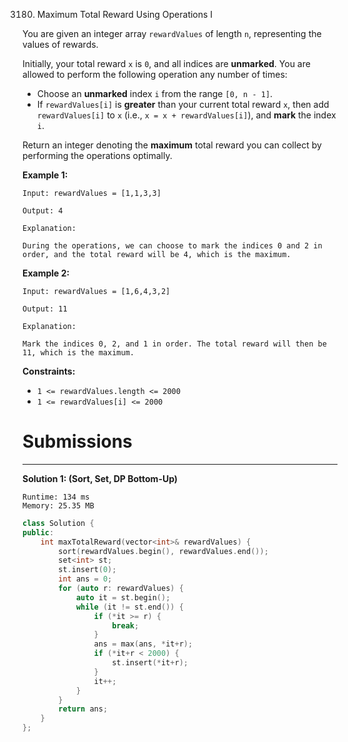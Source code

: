 3180. Maximum Total Reward Using Operations I

You are given an integer array `rewardValues` of length `n`, representing the values of rewards.

Initially, your total reward `x` is `0`, and all indices are **unmarked**. You are allowed to perform the following operation any number of times:

* Choose an **unmarked** index `i` from the range `[0, n - 1]`.
* If `rewardValues[i]` is **greater** than your current total reward `x`, then add `rewardValues[i]` to `x` (i.e., `x = x + rewardValues[i]`), and **mark** the index `i`.

Return an integer denoting the **maximum** total reward you can collect by performing the operations optimally.

 

**Example 1:**
```
Input: rewardValues = [1,1,3,3]

Output: 4

Explanation:

During the operations, we can choose to mark the indices 0 and 2 in order, and the total reward will be 4, which is the maximum.
```

**Example 2:**
```
Input: rewardValues = [1,6,4,3,2]

Output: 11

Explanation:

Mark the indices 0, 2, and 1 in order. The total reward will then be 11, which is the maximum.
```
 

**Constraints:**

* `1 <= rewardValues.length <= 2000`
* `1 <= rewardValues[i] <= 2000`

# Submissions
---
**Solution 1: (Sort, Set, DP Bottom-Up)**
```
Runtime: 134 ms
Memory: 25.35 MB
```
```c++
class Solution {
public:
    int maxTotalReward(vector<int>& rewardValues) {
        sort(rewardValues.begin(), rewardValues.end());
        set<int> st;
        st.insert(0);
        int ans = 0;
        for (auto r: rewardValues) {
            auto it = st.begin();
            while (it != st.end()) {
                if (*it >= r) {
                    break;
                }
                ans = max(ans, *it+r);
                if (*it+r < 2000) {
                    st.insert(*it+r);
                }
                it++;
            }
        }
        return ans;
    }
};
```
